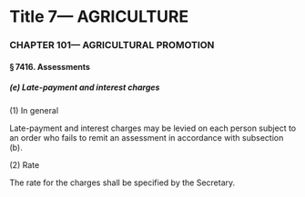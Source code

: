 
# Title 7— AGRICULTURE
### CHAPTER 101— AGRICULTURAL PROMOTION
#### § 7416. Assessments
##### (e) Late-payment and interest charges

(1) In general

Late-payment and interest charges may be levied on each person subject to an order who fails to remit an assessment in accordance with subsection (b).

(2) Rate

The rate for the charges shall be specified by the Secretary.

